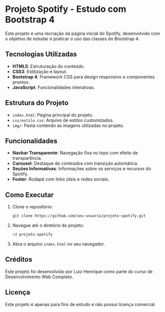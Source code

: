 # Projeto Spotify - Estudo com Bootstrap 4

Este projeto é uma recriação da página inicial do Spotify, desenvolvido com o objetivo de estudar e praticar o uso das classes do Bootstrap 4.

## Tecnologias Utilizadas

- **HTML5**: Estruturação do conteúdo.
- **CSS3**: Estilização e layout.
- **Bootstrap 4**: Framework CSS para design responsivo e componentes prontos.
- **JavaScript**: Funcionalidades interativas.

## Estrutura do Projeto

- `index.html`: Página principal do projeto.
- `css/estilo.css`: Arquivo de estilos customizados.
- `img/`: Pasta contendo as imagens utilizadas no projeto.

## Funcionalidades

- **Navbar Transparente**: Navegação fixa no topo com efeito de transparência.
- **Carousel**: Destaque de conteúdos com transição automática.
- **Seções Informativas**: Informações sobre os serviços e recursos do Spotify.
- **Footer**: Rodapé com links úteis e redes sociais.

## Como Executar

1. Clone o repositório:
    ```bash
    git clone https://github.com/seu-usuario/projeto-spotify.git
    ```
2. Navegue até o diretório do projeto:
    ```bash
    cd projeto-spotify
    ```
3. Abra o arquivo `index.html` no seu navegador.

## Créditos

Este projeto foi desenvolvido por Luiz Henrique como parte do curso de Desenvolvimento Web Completo.

## Licença

Este projeto é apenas para fins de estudo e não possui licença comercial.
